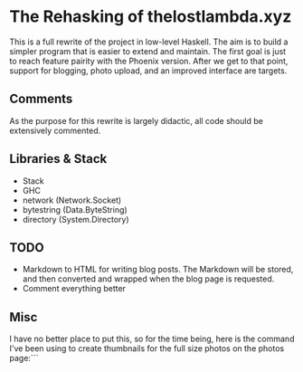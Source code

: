 # The Rehasking of thelostlambda.xyz
This is a full rewrite of the project in low-level Haskell.
The aim is to build a simpler program that is easier to extend and maintain. The
first goal is just to reach feature pairity with the Phoenix version. After we
get to that point, support for blogging, photo upload, and an improved interface
are targets.

## Comments
As the purpose for this rewrite is largely didactic, all code should be
extensively commented.

## Libraries & Stack
  - Stack
  - GHC
  - network (Network.Socket)
  - bytestring (Data.ByteString)
  - directory (System.Directory)

## TODO
  - Markdown to HTML for writing blog posts. The Markdown will be stored, and
  then converted and wrapped when the blog page is requested.
  - Comment everything better

## Misc
I have no better place to put this, so for the time being, here is the command I've been using to create thumbnails for the full size photos on the photos page:```

```
